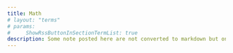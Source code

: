```yaml
---
title: Math
# layout: "terms"
# params:
#     ShowRssButtonInSectionTermList: true
description: Some note posted here are not converted to markdown but only in handwritten pdf.
---
```





